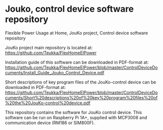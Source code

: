 # Jouko, control device software repository

Flexible Power Usage at Home, JouKo project, Control device software repository

JouKo project main repository is located at: https://github.com/Teukka/FlexHomeElPower

Installation guide of this software can be downloaded in PDF-format at: https://github.com/Teukka/FlexHomeElPower/blob/master/ControlDeviceDocuments/Install_Guide_Jouko_Control_Device.pdf

Short descriptions of key program files of the JouKo-control device can be downloaded in PDF-format at:
https://github.com/Teukka/FlexHomeElPower/blob/master/ControlDeviceDocuments/Short%20descriptions%20of%20key%20program%20files%20of%20the%20JouKo-control%20device.pdf

This repository contains the software for JouKo control device. This software can be run on Raspberry Pi 1A+, supplied with MCP3008 and communication device (RM186 or SIM800F).
